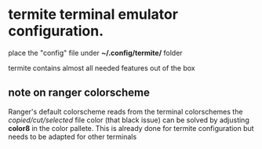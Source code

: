 # termite terminal emulator configuration.
place the "config" file under **~/.config/termite/** folder

termite contains almost all needed features out of the box

## note on ranger colorscheme
Ranger's default colorscheme reads from the terminal colorschemes
the *copied/cut/selected* file color (that black issue) can be solved by
adjusting **color8** in the color pallete. This is already done for termite
configuration but needs to be adapted for other terminals
